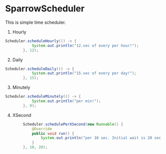 # SparrowScheduler
This is simple time scheduler.
1. Hourly
``` java
Scheduler.scheduleHourly(() -> {
            System.out.println("12.sec of every per hour!");
        }, 12);
```
2. Daily
``` java
Scheduler.scheduleDaily(() -> {
            System.out.println("15.sec of every per day!");
        }, 15);
```
3. Minutely
``` java
Scheduler.scheduleMinutely(() -> {
            System.out.println("per min!");
        }, 0);
```
4. XSecond
``` java
        Scheduler.schedulePerXSecond(new Runnable() {
            @Override
            public void run() {
                System.out.println("per 10 sec. Initial wait is 20 sec!");
            }
        }, 10, 20);
```
